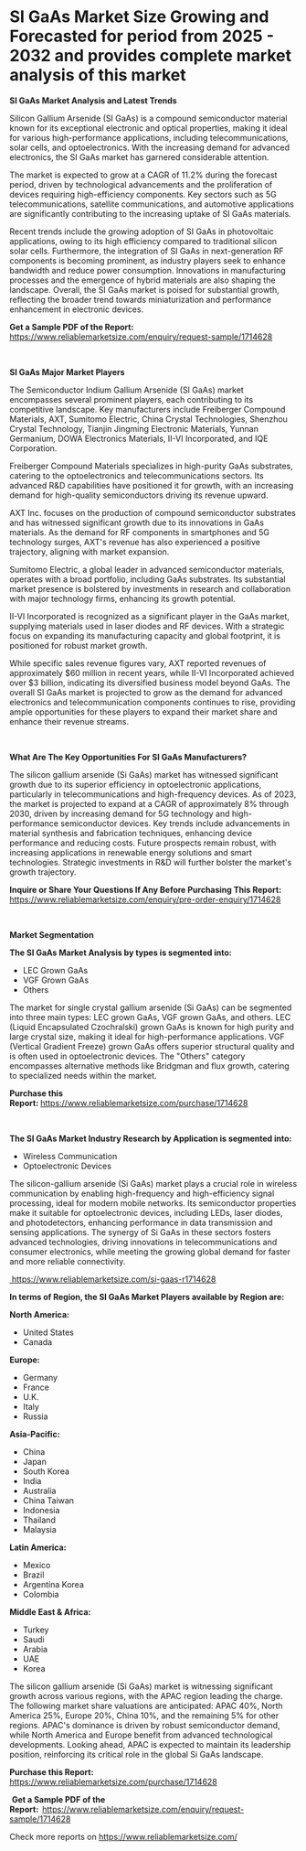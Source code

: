 <p><h1>SI GaAs Market Size Growing and Forecasted for period from 2025 - 2032 and provides complete market analysis of this market</h1></p><p><strong>SI GaAs Market Analysis and Latest Trends</strong></p>
<p><p>Silicon Gallium Arsenide (SI GaAs) is a compound semiconductor material known for its exceptional electronic and optical properties, making it ideal for various high-performance applications, including telecommunications, solar cells, and optoelectronics. With the increasing demand for advanced electronics, the SI GaAs market has garnered considerable attention.</p><p>The market is expected to grow at a CAGR of 11.2% during the forecast period, driven by technological advancements and the proliferation of devices requiring high-efficiency components. Key sectors such as 5G telecommunications, satellite communications, and automotive applications are significantly contributing to the increasing uptake of SI GaAs materials. </p><p>Recent trends include the growing adoption of SI GaAs in photovoltaic applications, owing to its high efficiency compared to traditional silicon solar cells. Furthermore, the integration of SI GaAs in next-generation RF components is becoming prominent, as industry players seek to enhance bandwidth and reduce power consumption. Innovations in manufacturing processes and the emergence of hybrid materials are also shaping the landscape. Overall, the SI GaAs market is poised for substantial growth, reflecting the broader trend towards miniaturization and performance enhancement in electronic devices.</p></p>
<p><strong>Get a Sample PDF of the Report:&nbsp;</strong> <a href="https://www.reliablemarketsize.com/enquiry/request-sample/1714628?utm_campaign=2445&utm_medium=2&utm_source=Github&utm_content=ia&utm_term=06042025&utm_id=si-gaas">https://www.reliablemarketsize.com/enquiry/request-sample/1714628</a></p>
<p>&nbsp;</p>
<p><strong>SI GaAs Major Market Players</strong></p>
<p><p>The Semiconductor Indium Gallium Arsenide (SI GaAs) market encompasses several prominent players, each contributing to its competitive landscape. Key manufacturers include Freiberger Compound Materials, AXT, Sumitomo Electric, China Crystal Technologies, Shenzhou Crystal Technology, Tianjin Jingming Electronic Materials, Yunnan Germanium, DOWA Electronics Materials, II-VI Incorporated, and IQE Corporation. </p><p>Freiberger Compound Materials specializes in high-purity GaAs substrates, catering to the optoelectronics and telecommunications sectors. Its advanced R&D capabilities have positioned it for growth, with an increasing demand for high-quality semiconductors driving its revenue upward.</p><p>AXT Inc. focuses on the production of compound semiconductor substrates and has witnessed significant growth due to its innovations in GaAs materials. As the demand for RF components in smartphones and 5G technology surges, AXT's revenue has also experienced a positive trajectory, aligning with market expansion.</p><p>Sumitomo Electric, a global leader in advanced semiconductor materials, operates with a broad portfolio, including GaAs substrates. Its substantial market presence is bolstered by investments in research and collaboration with major technology firms, enhancing its growth potential.</p><p>II-VI Incorporated is recognized as a significant player in the GaAs market, supplying materials used in laser diodes and RF devices. With a strategic focus on expanding its manufacturing capacity and global footprint, it is positioned for robust market growth.</p><p>While specific sales revenue figures vary, AXT reported revenues of approximately $60 million in recent years, while II-VI Incorporated achieved over $3 billion, indicating its diversified business model beyond GaAs. The overall SI GaAs market is projected to grow as the demand for advanced electronics and telecommunication components continues to rise, providing ample opportunities for these players to expand their market share and enhance their revenue streams.</p></p>
<p>&nbsp;</p>
<p><strong>What Are The Key Opportunities For SI GaAs Manufacturers?</strong></p>
<p><p>The silicon gallium arsenide (Si GaAs) market has witnessed significant growth due to its superior efficiency in optoelectronic applications, particularly in telecommunications and high-frequency devices. As of 2023, the market is projected to expand at a CAGR of approximately 8% through 2030, driven by increasing demand for 5G technology and high-performance semiconductor devices. Key trends include advancements in material synthesis and fabrication techniques, enhancing device performance and reducing costs. Future prospects remain robust, with increasing applications in renewable energy solutions and smart technologies. Strategic investments in R&D will further bolster the market's growth trajectory.</p></p>
<p><strong>Inquire or Share Your Questions If Any Before Purchasing This Report:</strong> <a href="https://www.reliablemarketsize.com/enquiry/pre-order-enquiry/1714628?utm_campaign=2445&utm_medium=2&utm_source=Github&utm_content=ia&utm_term=06042025&utm_id=si-gaas">https://www.reliablemarketsize.com/enquiry/pre-order-enquiry/1714628</a></p>
<p>&nbsp;</p>
<p><strong>Market Segmentation</strong></p>
<p><strong>The SI GaAs Market Analysis by types is segmented into:</strong></p>
<p><ul><li>LEC Grown GaAs</li><li>VGF Grown GaAs</li><li>Others</li></ul></p>
<p><p>The market for single crystal gallium arsenide (Si GaAs) can be segmented into three main types: LEC grown GaAs, VGF grown GaAs, and others. LEC (Liquid Encapsulated Czochralski) grown GaAs is known for high purity and large crystal size, making it ideal for high-performance applications. VGF (Vertical Gradient Freeze) grown GaAs offers superior structural quality and is often used in optoelectronic devices. The "Others" category encompasses alternative methods like Bridgman and flux growth, catering to specialized needs within the market.</p></p>
<p><strong>Purchase this Report:&nbsp;</strong><a href="https://www.reliablemarketsize.com/purchase/1714628?utm_campaign=2445&utm_medium=2&utm_source=Github&utm_content=ia&utm_term=06042025&utm_id=si-gaas">https://www.reliablemarketsize.com/purchase/1714628</a></p>
<p>&nbsp;</p>
<p><strong>The SI GaAs Market Industry Research by Application is segmented into:</strong></p>
<p><ul><li>Wireless Communication</li><li>Optoelectronic Devices</li></ul></p>
<p><p>The silicon-gallium arsenide (Si GaAs) market plays a crucial role in wireless communication by enabling high-frequency and high-efficiency signal processing, ideal for modern mobile networks. Its semiconductor properties make it suitable for optoelectronic devices, including LEDs, laser diodes, and photodetectors, enhancing performance in data transmission and sensing applications. The synergy of Si GaAs in these sectors fosters advanced technologies, driving innovations in telecommunications and consumer electronics, while meeting the growing global demand for faster and more reliable connectivity.</p></p>
<p><a href="https://www.reliablemarketsize.com/si-gaas-r1714628?utm_campaign=2445&utm_medium=2&utm_source=Github&utm_content=ia&utm_term=06042025&utm_id=si-gaas">&nbsp;https://www.reliablemarketsize.com/si-gaas-r1714628</a></p>
<p><strong>In terms of Region, the SI GaAs Market Players available by Region are:</strong></p>
<p>
    <p> <strong> North America: </strong>
        <ul>
            <li>United States</li>
            <li>Canada</li>
        </ul>
        </p> 
    <p> <strong> Europe: </strong>
        <ul>
            <li>Germany</li>
            <li>France</li>
            <li>U.K.</li>
            <li>Italy</li>
            <li>Russia</li>
        </ul>
        </p> 
    <p> <strong> Asia-Pacific: </strong>
        <ul>
            <li>China</li>
            <li>Japan</li>
            <li>South Korea</li>
            <li>India</li>
            <li>Australia</li>
            <li>China Taiwan</li>
            <li>Indonesia</li>
            <li>Thailand</li>
            <li>Malaysia</li>
        </ul>
        </p> 
    <p> <strong> Latin America: </strong>
        <ul>
            <li>Mexico</li>
            <li>Brazil</li>
            <li>Argentina Korea</li>
            <li>Colombia</li>
        </ul>
        </p> 
    <p> <strong> Middle East & Africa: </strong>
        <ul>
            <li>Turkey</li>
            <li>Saudi</li>
            <li>Arabia</li>
            <li>UAE</li>
            <li>Korea</li>
        </ul>
    </p>
    </p>
<p><p>The silicon gallium arsenide (Si GaAs) market is witnessing significant growth across various regions, with the APAC region leading the charge. The following market share valuations are anticipated: APAC 40%, North America 25%, Europe 20%, China 10%, and the remaining 5% for other regions. APAC's dominance is driven by robust semiconductor demand, while North America and Europe benefit from advanced technological developments. Looking ahead, APAC is expected to maintain its leadership position, reinforcing its critical role in the global Si GaAs landscape.</p></p>
<p><strong>Purchase this Report: </strong><a href="https://www.reliablemarketsize.com/purchase/1714628?utm_campaign=2445&utm_medium=2&utm_source=Github&utm_content=ia&utm_term=06042025&utm_id=si-gaas">https://www.reliablemarketsize.com/purchase/1714628</a></p>
<p>&nbsp;<strong>Get a Sample PDF of the Report:&nbsp;&nbsp;</strong><a href="https://www.reliablemarketsize.com/enquiry/request-sample/1714628?utm_campaign=2445&utm_medium=2&utm_source=Github&utm_content=ia&utm_term=06042025&utm_id=si-gaas">https://www.reliablemarketsize.com/enquiry/request-sample/1714628</a></p>
<p><strong></strong></p>
<p>Check more reports on <a href="https://www.reliablemarketsize.com/?utm_campaign=2445&utm_medium=2&utm_source=Github&utm_content=ia&utm_term=06042025&utm_id=si-gaas">https://www.reliablemarketsize.com/</a></p>